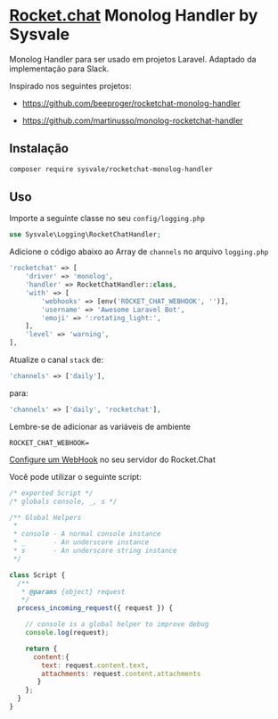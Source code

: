 # [Rocket.chat](https://rocket.chat/) Monolog Handler by Sysvale

Monolog Handler para ser usado em projetos Laravel. Adaptado da implementação para Slack.

Inspirado nos seguintes projetos:
 - https://github.com/beeproger/rocketchat-monolog-handler

 - https://github.com/martinusso/monolog-rocketchat-handler

## Instalação

```bash
composer require sysvale/rocketchat-monolog-handler
```

## Uso

Importe a seguinte classe no seu `config/logging.php`

```php
use Sysvale\Logging\RocketChatHandler;
```

Adicione o código abaixo ao Array de `channels` no arquivo `logging.php`

```php
'rocketchat' => [
    'driver' => 'monolog',
    'handler' => RocketChatHandler::class,
    'with' => [
        'webhooks' => [env('ROCKET_CHAT_WEBHOOK', '')],
        'username' => 'Awesome Laravel Bot',
        'emoji' => ':rotating_light:',
    ],
    'level' => 'warning',
],
```

Atualize o canal `stack` de:

```php
'channels' => ['daily'],
```

para:

```php
'channels' => ['daily', 'rocketchat'],
```

Lembre-se de adicionar as variáveis de ambiente

```
ROCKET_CHAT_WEBHOOK=
```

[Configure um WebHook](https://rocket.chat/docs/administrator-guides/integrations/) no seu servidor do Rocket.Chat

Você pode utilizar o seguinte script:

```javascript
/* exported Script */
/* globals console, _, s */

/** Global Helpers
 *
 * console - A normal console instance
 * _       - An underscore instance
 * s       - An underscore string instance
 */

class Script {
  /**
   * @params {object} request
   */
  process_incoming_request({ request }) {

    // console is a global helper to improve debug
    console.log(request);

    return {
      content:{
        text: request.content.text,
        attachments: request.content.attachments
       }
    };
  }
}
```
